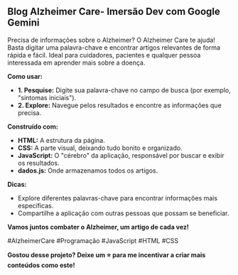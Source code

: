 ## Blog Alzheimer Care- Imersão Dev com Google Gemini

Precisa de informações sobre o Alzheimer? O Alzheimer Care te ajuda! Basta digitar uma palavra-chave e encontrar artigos relevantes de forma rápida e fácil. Ideal para cuidadores, pacientes e qualquer pessoa interessada em aprender mais sobre a doença.

**Como usar:**
* **1. Pesquise:** Digite sua palavra-chave no campo de busca (por exemplo, "sintomas iniciais").
* **2. Explore:** Navegue pelos resultados e encontre as informações que precisa.

**Construído com:**

* **HTML:** A estrutura da página.
* **CSS:** A parte visual, deixando tudo bonito e organizado.
* **JavaScript:** O "cérebro" da aplicação, responsável por buscar e exibir os resultados.
* **dados.js:** Onde armazenamos todos os artigos.

**Dicas:**
* Explore diferentes palavras-chave para encontrar informações mais específicas.
* Compartilhe a aplicação com outras pessoas que possam se beneficiar.


**Vamos juntos combater o Alzheimer, um artigo de cada vez!**

#AlzheimerCare #Programação #JavaScript #HTML #CSS

**Gostou desse projeto? Deixe um ⭐ para me incentivar a criar mais conteúdos como este!**
